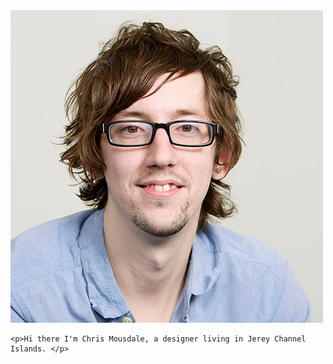 <div class="profile">
	<img src="/img/chrismousdale.jpg" alt="" class="img-circle"/>
	
	<p>Hi there I'm Chris Mousdale, a designer living in Jerey Channel Islands. </p>

</div>